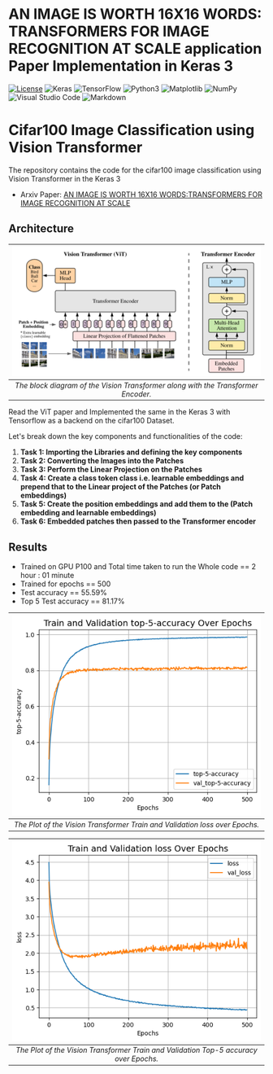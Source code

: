 # AN IMAGE IS WORTH 16X16 WORDS: TRANSFORMERS FOR IMAGE RECOGNITION AT SCALE application Paper Implementation in Keras 3

[![License](https://img.shields.io/badge/License-Apache_2.0-blue.svg)](https://opensource.org/licenses/Apache-2.0)
![Keras](https://img.shields.io/badge/Keras-%23D00000.svg?style=for-the-badge&logo=Keras&logoColor=white)
![TensorFlow](https://img.shields.io/badge/TensorFlow-%23FF6F00.svg?style=for-the-badge&logo=TensorFlow&logoColor=white)
![Python3](https://img.shields.io/badge/python-3670A0?style=for-the-badge&logo=python&logoColor=ffdd54)
![Matplotlib](https://img.shields.io/badge/Matplotlib-%23ffffff.svg?style=for-the-badge&logo=Matplotlib&logoColor=black)
![NumPy](https://img.shields.io/badge/numpy-%23013243.svg?style=for-the-badge&logo=numpy&logoColor=white)
![Visual Studio Code](https://img.shields.io/badge/Visual%20Studio%20Code-0078d7.svg?style=for-the-badge&logo=visual-studio-code&logoColor=white)
![Markdown](https://img.shields.io/badge/markdown-%23000000.svg?style=for-the-badge&logo=markdown&logoColor=white)

# Cifar100 Image Classification using Vision Transformer
The repository contains the code for the cifar100 image classification using Vision Transformer in the Keras 3<br/>

- Arxiv Paper: [AN IMAGE IS WORTH 16X16 WORDS:TRANSFORMERS FOR IMAGE RECOGNITION AT SCALE](https://arxiv.org/pdf/2010.11929.pdf)


## Architecture
| ![The block diagram of the Vision Transformer](Image/vit.png) |
| :--: |
| *The block diagram of the Vision Transformer along with the Transformer Encoder.* |


Read the ViT paper and Implemented the same in the Keras 3 with Tensorflow as a backend on the cifar100 Dataset.

Let's break down the key components and functionalities of the code:

1. **Task 1: Importing the Libraries and defining the key components**
2. **Task 2: Converting the Images into the Patches**
3. **Task 3: Perform the Linear Projection on the Patches**
4. **Task 4: Create a class token class i.e. learnable embeddings and prepend that to the Linear project of the Patches (or Patch embeddings)**
5. **Task 5: Create the position embeddings and add them to the (Patch embedding and learnable embeddings)**
6. **Task 6: Embedded patches then passed to the Transformer encoder**


## Results
- Trained on GPU P100 and Total time taken to run the Whole code == 2 hour : 01 minute
- Trained for epochs == 500
- Test accuracy == 55.59%
- Top 5 Test accuracy == 81.17%

| ![The Vision Transformer Train and Validation loss over Epochs](Image/Top5accuracy_vit.png) |
| :--: |
| *The Plot of the Vision Transformer Train and Validation loss over Epochs.* |

| ![The Vision Transformer Train and Validation Top-5-accuracy over Epochs](Image/Loss_vit.png) |
| :--: |
| *The Plot of the Vision Transformer Train and Validation Top-5 accuracy over Epochs.* |


